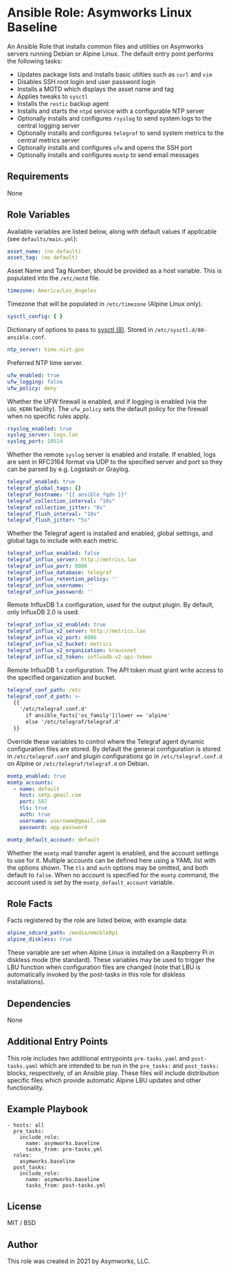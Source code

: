 # Ansible Role: Asymworks Linux Baseline

An Ansible Role that installs common files and utilities on Asymworks servers running Debian or Alpine Linux. The default entry point performs the following tasks:

- Updates package lists and installs basic utilties such as `curl` and `vim`
- Disables SSH root login and user password login
- Installs a MOTD which displays the asset name and tag
- Applies tweaks to `sysctl`
- Installs the `restic` backup agent
- Installs and starts the `ntpd` service with a configurable NTP server
- Optionally installs and configures `rsyslog` to send system logs to the central logging server
- Optionally installs and configures `telegraf` to send system metrics to the central metrics server
- Optionally installs and configures `ufw` and opens the SSH port
- Optionally installs and configures `msmtp` to send email messages

## Requirements

None

## Role Variables

Available variables are listed below, along with default values if applicable (see `defaults/main.yml`):

```yaml
asset_name: (no default)
asset_tag: (no default)
```

Asset Name and Tag Number, should be provided as a host variable. This is populated into the `/etc/motd` file.

```yaml
timezone: America/Los_Angeles
```

Timezone that will be populated in `/etc/timezone` (Alpine Linux only).

```yaml
sysctl_config: { }
```

Dictionary of options to pass to [sysctl (8)](https://man7.org/linux/man-pages/man8/sysctl.8.html). Stored in `/etc/sysctl.d/80-ansible.conf`.

```yaml
ntp_server: time.nist.gov
```

Preferred NTP time server.

```yaml
ufw_enabled: true
ufw_logging: false
ufw_policy: deny
```

Whether the UFW firewall is enabled, and if logging is enabled (via the `LOG_KERN` facility). The `ufw_policy` sets the default policy for the firewall when no specific rules apply.

```yaml
rsyslog_enabled: true
syslog_server: logs.lan
syslog_port: 10514
```

Whether the remote `syslog` server is enabled and installe.  If enabled, logs are sent in RFC3164 format via UDP to the specified server and port so they can be parsed by e.g. Logstash or Graylog.

```yaml
telegraf_enabled: true
telegraf_global_tags: {}
telegraf_hostname: "{{ ansible_fqdn }}"
telegraf_collection_interval: "10s"
telegraf_collection_jitter: "0s"
telegraf_flush_interval: "10s"
telegraf_flush_jitter: "5s"
```

Whether the Telegraf agent is installed and enabled, global settings, and global tags to include with each metric.

```yaml
telegraf_influx_enabled: false
telegraf_influx_server: http://metrics.lan
telegraf_influx_port: 8086
telegraf_influx_database: telegraf
telegraf_influx_retention_policy: ''
telegraf_influx_username: ''
telegraf_influx_password: ''
```

Remote InfluxDB 1.x configuration, used for the output plugin.  By default, only InfluxDB 2.0 is used.

```yaml
telegraf_influx_v2_enabled: true
telegraf_influx_v2_server: http://metrics.lan
telegraf_influx_v2_port: 8086
telegraf_influx_v2_bucket: metrics
telegraf_influx_v2_organization: kraussnet
telegraf_influx_v2_token: influxdb-v2-api-token
```

Remote InfluxDB 1.x configuration.  The API token must grant write access to the specified organization and bucket.

```yaml
telegraf_conf_path: /etc
telegraf_conf_d_path: >-
  {{
    '/etc/telegraf.conf.d'
      if ansible_facts['os_family']|lower == 'alpine'
      else '/etc/telegraf/telegraf.d'
  }}

```

Override these variables to control where the Telegraf agent dynamic configuration files are stored.  By default the general configuration is stored in `/etc/telegraf.conf` and plugin configurations go in `/etc/telegraf.conf.d` on Alpine or `/etc/telegraf/telegraf.d` on Debian.

```yaml
msmtp_enabled: true
msmtp_accounts:
  - name: default
    host: smtp.gmail.com
    port: 587
    tls: true
    auth: true
    username: username@gmail.com
    password: app-password

msmtp_default_account: default
```

Whether the `msmtp` mail transfer agent is enabled, and the account settings to use for it.  Multiple accounts can be defined here using a YAML list with the options shown.  The `tls` and `auth` options may be omitted, and both default to `false`.  When no account is specified for the `msmtp` command, the account used is set by the `msmtp_default_account` variable.

## Role Facts

Facts registered by the role are listed below, with example data:

```yaml
alpine_sdcard_path: /media/mmcblk0p1
alpine_diskless: true
```

These variable are set when Alpine Linux is installed on a Raspberry Pi in diskless mode (the standard). These variables may be used to trigger the LBU function when configuration files are changed (note that LBU is automatically invoked by the post-tasks in this role for diskless installations).

## Dependencies

None

## Additional Entry Points

This role includes two additional entrypoints `pre-tasks.yaml` and `post-tasks.yaml` which are intended to be run in the `pre_tasks:` and `post_tasks:` blocks, respectively, of an Ansible play. These files will include distribution specific files which provide automatic Alpine LBU updates and other functionality.

## Example Playbook

    - hosts: all
      pre_tasks:
        include_role:
          name: asymworks.baseline
          tasks_from: pre-tasks.yml
      roles:
        asymworks.baseline
      post_tasks:
        include_role:
          name: asymworks.baseline
          tasks_from: post-tasks.yml

## License

MIT / BSD

## Author

This role was created in 2021 by Asymworks, LLC.
